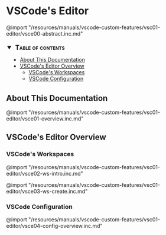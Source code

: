 # VSCode's Editor

@import "/resources/manuals/vscode-custom-features/vsc01-editor/vsce00-abstract.inc.md"

<div id="toc_anchor"></div>

<!-- @import "[TOC]" {cmd="toc" depthFrom=2 depthTo=6 orderedList=false} -->
<details open style="margin: 14pt 0pt 24pt 10pt" >
<summary style="margin-left: -8pt; font-weight: bold; font-size: larger; font-variant: small-caps">
<span style="margin-left: 3pt">Table of contents<span></summary>

<!-- code_chunk_output -->

- [About This Documentation](#about-this-documentation)
- [VSCode's Editor Overview](#vscodes-editor-overview)
  - [VSCode's Workspaces](#vscodes-workspaces)
  - [VSCode Configuration](#vscode-configuration)

<!-- /code_chunk_output -->

</details>

## About This Documentation

@import "/resources/manuals/vscode-custom-features/vsc01-editor/vsce01-overview.inc.md"

## VSCode's Editor Overview

### VSCode's Workspaces

@import "/resources/manuals/vscode-custom-features/vsc01-editor/vsce02-ws-intro.inc.md"

@import "/resources/manuals/vscode-custom-features/vsc01-editor/vsce03-ws-create.inc.md"

### VSCode Configuration

@import "/resources/manuals/vscode-custom-features/vsc01-editor/vsce04-config-overview.inc.md"
